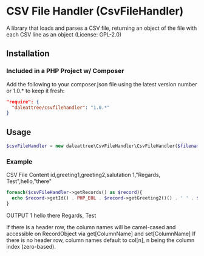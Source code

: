 CSV File Handler (CsvFileHandler)
=================================

A library that loads and parses a CSV file, returning an object of the file with each CSV line as an object (License: GPL-2.0)

<h2>Installation</h2>

<h3>Included in a PHP Project w/ Composer</h3>

Add the following to your composer.json file using the latest version number or 1.0.* to keep it fresh:

```JSON
"require": {
  "daleattree/csvfilehandler": "1.0.*"
}
```

<h2>Usage</h2>


```PHP
$csvFileHandler = new daleattree\CsvFileHandler\CsvFileHandler($filename, [$headerRow = true], [$delimiter = ','], [$enclosure = '"'], [$escape = '\\']);
```

<h3>Example</h3>

CSV File Content
id,greeting1,greeting2,salutation
1,"Regards, Test",hello,"there"


```PHP
foreach($csvFileHandler->getRecords() as $record){
  echo $record->getId() . PHP_EOL . $record->getGreeting2()() . ' ' . $record->getSalutation() . PHP_EOL . $record->getGreeting1() . PHP_EOL;
}
```

OUTPUT
1
hello there
Regards, Test

If there is a header row, the column names will be camel-cased and accessible on RecordObject via get[ColumnName] and set[ColumnName]
If there is no header row, column names default to col[n], n being the column index (zero-based).

